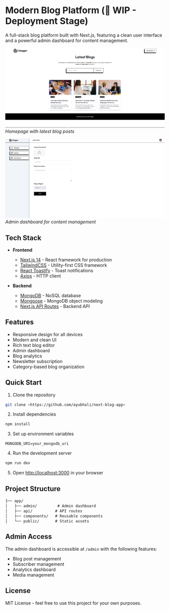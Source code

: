 # Modern Blog Platform (🚧 WIP - Deployment Stage)

A full-stack blog platform built with Next.js, featuring a clean user interface and a powerful admin dashboard for content management.

![Blog Homepage](./Blogger1.png)
*Homepage with latest blog posts*

![Admin Dashboard](./Blogger2.png)
*Admin dashboard for content management*

## Tech Stack

- **Frontend**
  - [Next.js 14](https://nextjs.org/) - React framework for production
  - [TailwindCSS](https://tailwindcss.com/) - Utility-first CSS framework
  - [React Toastify](https://fkhadra.github.io/react-toastify/) - Toast notifications
  - [Axios](https://axios-http.com/) - HTTP client

- **Backend**
  - [MongoDB](https://www.mongodb.com/) - NoSQL database
  - [Mongoose](https://mongoosejs.com/) - MongoDB object modeling
  - [Next.js API Routes](https://nextjs.org/docs/api-routes/introduction) - Backend API

## Features

- Responsive design for all devices
- Modern and clean UI
- Rich text blog editor
- Admin dashboard
- Blog analytics
- Newsletter subscription
- Category-based blog organization

## Quick Start

1. Clone the repository
```bash
git clone <https://github.com/ayubhali/next-blog-app>
```

2. Install dependencies
```bash
npm install
```

3. Set up environment variables
```env
MONGODB_URI=your_mongodb_uri
```

4. Run the development server
```bash
npm run dev
```

5. Open [http://localhost:3000](http://localhost:3000) in your browser

## Project Structure

```
├── app/
│   ├── admin/         # Admin dashboard
│   ├── api/          # API routes
│   ├── components/   # Reusable components
│   └── public/       # Static assets
```

## Admin Access

The admin dashboard is accessible at `/admin` with the following features:
- Blog post management
- Subscriber management
- Analytics dashboard
- Media management

## License

MIT License - feel free to use this project for your own purposes.
